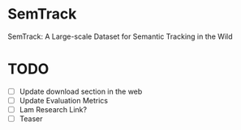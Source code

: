 # SemTrack
SemTrack: A Large-scale Dataset for Semantic Tracking in the Wild

# TODO
- [ ] Update download section in the web
- [ ] Update Evaluation Metrics
- [ ] Lam Research Link?
- [ ] Teaser 